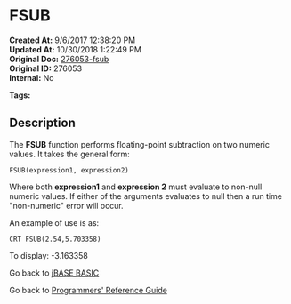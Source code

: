 # FSUB

**Created At:** 9/6/2017 12:38:20 PM  
**Updated At:** 10/30/2018 1:22:49 PM  
**Original Doc:** [276053-fsub](https://docs.jbase.com/36868-jbase-basic/276053-fsub)  
**Original ID:** 276053  
**Internal:** No  

**Tags:**
<badge text='mathematical operations' vertical='middle' />
<badge text='floating point operations' vertical='middle' />

## Description

The **FSUB** function performs floating-point subtraction on two numeric values. It takes the general form:

```
FSUB(expression1, expression2)
```

Where both **expression1** and **expression 2** must evaluate to non-null numeric values. If either of the arguments evaluates to null then a run time "non-numeric" error will occur.

An example of use is as:

```
CRT FSUB(2.54,5.703358)
```

To display: -3.163358

Go back to [jBASE BASIC](./../README.md)

Go back to [Programmers' Reference Guide](./../../reference-guides/jbc/README.md)
